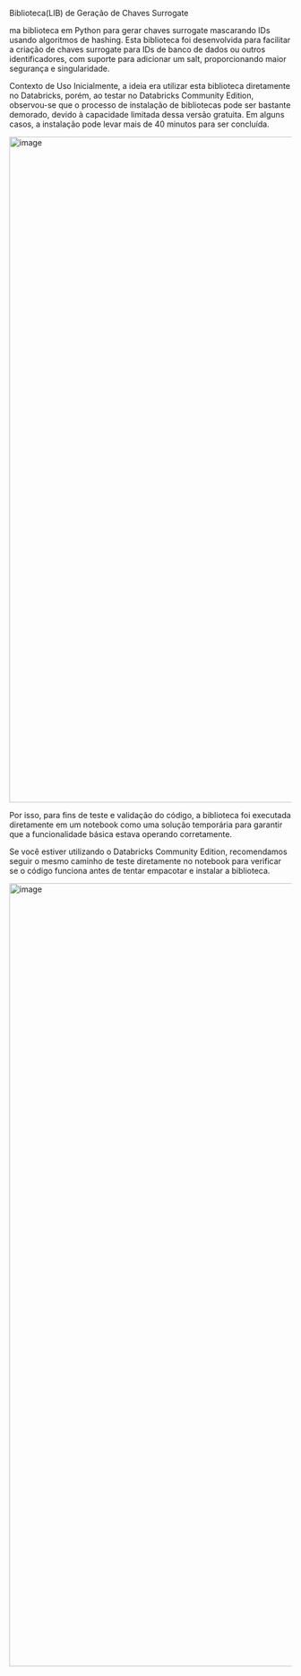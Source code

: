 Biblioteca(LIB) de Geração de Chaves Surrogate

ma biblioteca em Python para gerar chaves surrogate mascarando IDs usando algoritmos de hashing. Esta biblioteca foi 
desenvolvida para facilitar a criação de chaves surrogate para IDs de banco de dados ou outros identificadores, 
com suporte para adicionar um salt, proporcionando maior segurança e singularidade.

Contexto de Uso
Inicialmente, a ideia era utilizar esta biblioteca diretamente no Databricks, porém, 
ao testar no Databricks Community Edition, observou-se que o processo de instalação de bibliotecas pode ser bastante demorado, 
devido à capacidade limitada dessa versão gratuita. Em alguns casos, a instalação pode levar mais de 40 minutos para ser concluída.

<img width="1186" alt="image" src="https://github.com/user-attachments/assets/9da1b4a8-e041-43b1-85b1-247326b162cb">

Por isso, para fins de teste e validação do código, a biblioteca foi executada diretamente em um notebook como uma solução temporária 
para garantir que a funcionalidade básica estava operando corretamente.

Se você estiver utilizando o Databricks Community Edition, recomendamos seguir o mesmo caminho de teste 
diretamente no notebook para verificar se o código funciona antes de tentar empacotar e instalar a biblioteca.

<img width="1395" alt="image" src="https://github.com/user-attachments/assets/1b8badb2-fb46-407e-889d-5ab0a93fb42b">



